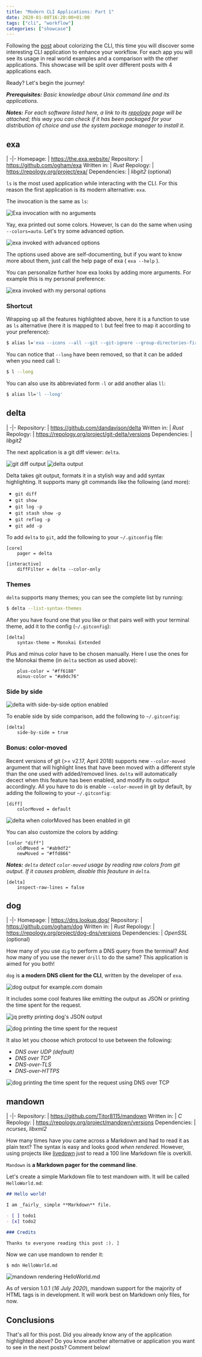```yaml
---
title: "Modern CLI Applications: Part 1"
date: 2020-01-08T16:20:00+01:00
tags: ["cli", "workflow"]
categories: ["showcase"]
---
```


Following the [post](/blog/colorize-your-cli/) about colorizing the CLI,
this time you will discover some interesting CLI application to enhance your
workflow. For each app you will see its usage in real world examples and
a comparison with the other applications. This showcase will be split over
different posts with 4 applications each.

Ready? Let's begin the journey!

***Prerequisites:*** _Basic knowledge about Unix command line and its
applications_.

***Notes:*** _For each software listed here, a link to its
[repology](https://repology.org) page will be attached; this way you can
check if it has been packaged for your distribution of choice and use the
system package manager to install it_.

## exa

|
-|-
Homepage: | https://the.exa.website/
Repository: | https://github.com/ogham/exa
Written in: | _Rust_
Repology: | https://repology.org/project/exa/
Dependencies: | _libgit2_ (optional)

`ls` is the most used application while interacting with the CLI. For this
reason the first application is its modern alternative: `exa`.

The invocation is the same as `ls`:

![](/img/modern-cli-applications-1/exa-1.png "Exa invocation with no arguments")

Yay, exa printed out some colors. However, ls can do the same when using
`--colors=auto`. Let's try some advanced option.

![](/img/modern-cli-applications-1/exa-2.png
        "exa invoked with advanced options")

The options used above are self-documenting, but if you want to know more about
them, just call the help page of exa ( `exa --help` ).

You can personalize further how exa looks by adding more arguments.
For example this is my personal preference:

![](/img/modern-cli-applications-1/exa-3.png
        "exa invoked with my personal options")

### Shortcut

Wrapping up all the features highlighted above, here it is a function to use
as `ls` alternative (here it is mapped to `l` but feel free to map it
according to your preference):

```bash
$ alias l='exa --icons --all --git --git-ignore --group-directories-first'
```

You can notice that `--long` have been removed, so that it can be added when you need call `l`:

```bash
$ l --long
```

You can also use its abbreviated form `-l` or add another alias `ll`:

```bash
$ alias ll='l --long'
```

## delta

|
-|-
Repository: | https://github.com/dandavison/delta
Written in: | _Rust_
Repology: | https://repology.org/project/git-delta/versions
Dependencies: | _libgit2_

The next application is a git diff viewer: `delta`.

![](/img/modern-cli-applications-1/delta-1.png
        "git diff output")
![](/img/modern-cli-applications-1/delta-2.png
        "delta output")

Delta takes git output, formats it in a stylish way and add syntax
highlighting. It supports many git commands like the following (and more):

- `git diff`
- `git show`
- `git log -p`
- `git stash show -p`
- `git reflog -p`
- `git add -p`

To add `delta` to `git`, add the following to your `~/.gitconfig` file:

```
[core]
    pager = delta

[interactive]
    diffFilter = delta --color-only
```

### Themes

`delta` supports many themes; you can see the complete list by running:

```bash
$ delta --list-syntax-themes
```

After you have found one that you like or that pairs well with your terminal
theme, add it to the config (`~/.gitconfig`):

```
[delta]
    syntax-theme = Monokai Extended
```

Plus and minus color have to be chosen manually. Here I use the ones for
the Monokai theme (in `delta` section as used above):

```
    plus-color = "#ff6188"
    minus-color = "#a9dc76"
```

### Side by side

![](/img/modern-cli-applications-1/delta-3.png
        "delta with side-by-side option enabled")

To enable side by side comparison, add the following to `~/.gitconfig`:

```
[delta]
    side-by-side = true
```

### Bonus: color-moved

Recent versions of git (>= v2.17, April 2018) supports new `--color-moved`
argument that will highlight lines that have been moved with a different
style than the one used with added/removed lines. `delta` will automatically
decect when this feature has been enabled, and modify its output accordingly.
All you have to do is enable `--color-moved` in git by default, by adding the
following to your `~/.gitconfig`:

```
[diff]
    colorMoved = default
```

![](/img/modern-cli-applications-1/delta-4.png
        "delta when colorMoved has been enabled in git")

You can also customize the colors by adding:

```
[color "diff"]
    oldMoved = "#ab9df2"
    newMoved = "#ffd866"
```

***Notes:*** _`delta` detect `color-moved` usage by reading raw colors from
git output. If it causes problem, disable this feauture in `delta`_.

```
[delta]
    inspect-raw-lines = false
```

## dog

|
-|-
Homepage: | https://dns.lookup.dog/
Repository: | https://github.com/ogham/dog
Written in: | _Rust_
Repology: | https://repology.org/project/dog-dns/versions
Dependencies: | _OpenSSL_ (optional)

How many of you use `dig` to perform a DNS query from the terminal? And how
many of you use the newer `drill` to do the same? This application is aimed
for you both!

`dog` is **a modern DNS client for the CLI**, written by the developer of `exa`.

![](/img/modern-cli-applications-1/dog-1.png
        "dog output for example.com domain")

It includes some cool features like emitting the output as JSON or printing
the time spent for the request.

![](/img/modern-cli-applications-1/dog-2.png
        "jq pretty printing dog's JSON output")

![](/img/modern-cli-applications-1/dog-3.png
        "dog printing the time spent for the request")

It also let you choose which protocol to use between the following:

- _DNS over UDP (default)_
- _DNS over TCP_
- _DNS-over-TLS_
- _DNS-over-HTTPS_

![](/img/modern-cli-applications-1/dog-4.png
        "dog printing the time spent for the request using DNS over TCP")

## mandown

|
-|-
Repository: | https://github.com/Titor8115/mandown
Written in: | _C_
Repology: | https://repology.org/project/mandown/versions
Dependencies: | _ncurses_, _libxml2_

How many times have you came across a Markdown and had to read it as plain text?
The syntax is easy and looks good _when rendered_. However, using projects like
[livedown] just to read a 100 line Markdown file is overkill.

[livedown]: https://github.com/shime/livedown

`Mandown` is **a Markdown pager for the command line**.

Let's create a simple Markdown file to test mandown with. It will be called
`HelloWorld.md`:

```md
## Hello world!

I am _fairly_ simple **Markdown** file.

- [ ] todo1
- [x] todo2

### Credits

Thanks to everyone reading this post :). ]
```

Now we can use mandown to render it:

```
$ mdn HelloWorld.md
```

![](/img/modern-cli-applications-1/mandown-1.png
        "mandown rendering HelloWorld.md")

As of version 1.0.1 (_16 July 2020_), mandown support for the majority of
HTML tags is in development. It will work best on Markdown only files, for now.

## Conclusions

That's all for this post. Did you already know any of the application
highlighted above? Do you know another alternative or application you want
to see in the next posts? Comment below!

